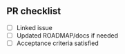 ﻿## PR checklist
- [ ] Linked issue
- [ ] Updated ROADMAP/docs if needed
- [ ] Acceptance criteria satisfied
